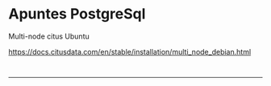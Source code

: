 # Apuntes PostgreSql

Multi-node citus Ubuntu

https://docs.citusdata.com/en/stable/installation/multi_node_debian.html




~~~


~~~





___

















